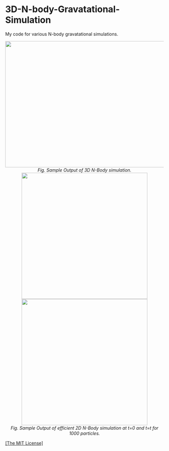 <h1>3D-N-body-Gravatational-Simulation</h1>
<p>My code for various N-body gravatational simulations.</p>

<p align="center">
    <img width="600" height="400" src="https://github.com/AgamChopra/3D-N-body-Gravatational-Simulation/blob/main/sample_screenshot.jpg">
    <br><i>Fig. Sample Output of 3D N-Body simulation.</i><br>
    <img width="400" height="400" src="https://github.com/AgamChopra/3D-N-body-Gravatational-Simulation/blob/main/sample_screenshot_2d_efficient.jpg">
    <img width="400" height="400" src="https://github.com/AgamChopra/3D-N-body-Gravatational-Simulation/blob/main/sample_screenshot_2d_efficient_t.jpg">
    <br><i>Fig. Sample Output of efficient 2D N-Body simulation at t=0 and t=t for 1000 particles.</i><br>
</p>

<p><a href="https://raw.githubusercontent.com/AgamChopra/3D-N-body-Gravatational-Simulation/main/LICENSE" target="blank">[The MIT License]</a></p>